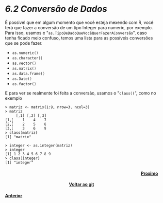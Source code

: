 <h1><b><i>6.2 Conversão de Dados</i></b></h1>
<p>É possivel que em algum momento que você esteja mexendo com R, você terá que fazer a conversão de um tipo Integer para numeric, por exemplo. Para isso, usamos o "<code>as.TipoDeDadoQueVocêQuerFazerAConversão</code>", caso tenha ficado meio confuso, temos uma lista para as possíveis conversões que se pode fazer.</p>

<ul>
    <li><code>as.numeric()</code></li>
    <li><code>as.character()</code></li>
    <li><code>as.vector()</code></li>
    <li><code>as.matrix()</code></li>
    <li><code>as.data.frame()</code></li>
    <li><code>as.Date()</code></li>
    <li><code>as.factor()</code></li>
</ul>

<p>E para ver se realmente foi feita a conversão, usamos o "<code>class()</code>", como no exemplo</p>

    > matriz <- matrix(1:9, nrow=3, ncol=3)
    > matriz
         [,1] [,2] [,3]
    [1,]    1    4    7
    [2,]    2    5    8
    [3,]    3    6    9
    > class(matriz)
    [1] "matrix"

    > integer <- as.integer(matriz)
    > integer
    [1] 1 2 3 4 5 6 7 8 9
    > class(integer)
    [1] "integer"


<h4 align="Right"><a href="https://github.com/SaLandini/r4noobs/blob/master/fim/pack.md">Proximo</a></h4>
<h4 align="Center"><a href="https://github.com/SaLandini/r4noobs">Voltar ao git</a></h4>
<h4><a href="https://github.com/SaLandini/r4noobs/blob/master/fim/s_seção">Anterior</a></h4>